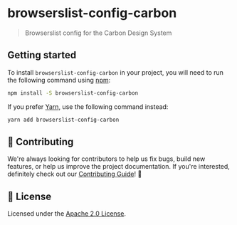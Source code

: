 # browserslist-config-carbon

> Browserslist config for the Carbon Design System

## Getting started

To install `browserslist-config-carbon` in your project, you will need to run
the following command using [npm](https://www.npmjs.com/):

```bash
npm install -S browserslist-config-carbon
```

If you prefer [Yarn](https://yarnpkg.com/en/), use the following command
instead:

```bash
yarn add browserslist-config-carbon
```

## 🙌 Contributing

We're always looking for contributors to help us fix bugs, build new features,
or help us improve the project documentation. If you're interested, definitely
check out our [Contributing Guide](/.github/CONTRIBUTING.md)! 👀

## 📝 License

Licensed under the [Apache 2.0 License](/LICENSE).
